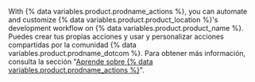 With {% data variables.product.prodname_actions %}, you can automate and customize {% data variables.product.product_location %}'s development workflow on {% data variables.product.product_name %}. Puedes crear tus propias acciones y usar y personalizar acciones compartidas por la comunidad {% data variables.product.prodname_dotcom %}. Para obtener más información, consulta la sección "[Aprende sobre {% data variables.product.prodname_actions %}](/actions/learn-github-actions)".
